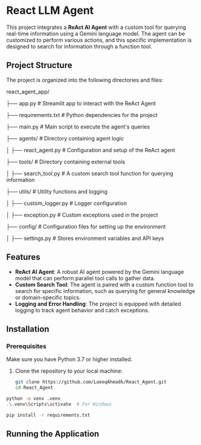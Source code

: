 # React LLM Agent

This project integrates a **ReAct AI Agent** with a custom tool for querying real-time information using a Gemini language model. The agent can be customized to perform various actions, and this specific implementation is designed to search for information through a function tool.

## Project Structure

The project is organized into the following directories and files:

react_agent_app/ 

├── app.py # Streamlit app to interact with the ReAct Agent 

├── requirements.txt # Python dependencies for the project 

├── main.py # Main script to execute the agent's queries 

├── agents/ # Directory containing agent logic 

│ ├── react_agent.py # Configuration and setup of the ReAct agent 

├── tools/ # Directory containing external tools 

│ ├── search_tool.py # A custom search tool function for querying information 

├── utils/ # Utility functions and logging 

│ ├── custom_logger.py # Logger configuration 

│ ├── exception.py # Custom exceptions used in the project 

├── config/ # Configuration files for setting up the environment 

│ ├── settings.py # Stores environment variables and API keys



## Features

- **ReAct AI Agent**: A robust AI agent powered by the Gemini language model that can perform parallel tool calls to gather data.
- **Custom Search Tool**: The agent is paired with a custom function tool to search for specific information, such as querying for general knowledge or domain-specific topics.
- **Logging and Error Handling**: The project is equipped with detailed logging to track agent behavior and catch exceptions.

## Installation

### Prerequisites

Make sure you have Python 3.7 or higher installed.

1. Clone the repository to your local machine:

   ```bash
   git clone https://github.com/LaeeqAhmadk/React_Agent.git
   cd React_Agent
  ```bash
python -m venv .venv
.\.venv\Scripts\activate  # For Windows
```
  ```bash
pip install -r requirements.txt
```
## Running the Application

